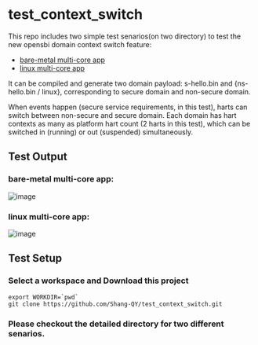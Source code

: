 # test_context_switch

This repo includes two simple test senarios(on two directory) to test the new opensbi domain
context switch feature:
 - [bare-metal multi-core app](https://github.com/Shang-QY/test_context_switch/bare_metal_test/README.md)
 - [linux multi-core app](https://github.com/Shang-QY/test_context_switch/linux_test/README.md)

It can be compiled and generate two domain payload:
s-hello.bin and {ns-hello.bin / linux}, corresponding to secure domain and non-secure
domain.

When events happen (secure service requirements, in this test), harts can
switch between non-secure and secure domain. Each domain has hart contexts
as many as platform hart count (2 harts in this test), which can be switched
in (running) or out (suspended) simultaneously.

## Test Output

### bare-metal multi-core app:

![image](https://github.com/Shang-QY/test_context_switch/assets/55442231/bf18d960-b4c4-490a-8643-7a8dea3ca354)

### linux multi-core app:

![image](https://github.com/Shang-QY/test_context_switch/assets/55442231/b91221f6-1c17-43bf-a173-30c6da3a4f80)

## Test Setup

### Select a workspace and Download this project
```
export WORKDIR=`pwd`
git clone https://github.com/Shang-QY/test_context_switch.git
```

### Please checkout the detailed directory for two different senarios.
